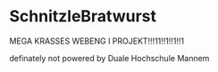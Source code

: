 # SchnitzleBratwurst
MEGA KRASSES WEBENG I PROJEKT!!!11!!1!!1!!1

definately not powered by Duale Hochschule Mannem
